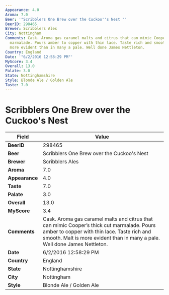 ```yaml
---
Appearance: 4.0
Aroma: 7.0
Beer: '"Scribblers One Brew over the Cuckoo''s Nest "'
BeerID: 298465
Brewer: Scribblers Ales
City: Nottingham
Comments: Cask. Aroma gas caramel malts and citrus that can mimic Cooper’s thick cut
  marmalade. Pours amber to copper with thin lace. Taste rich and smooth. Malt is
  more evident than in many a pale. Well done James Nettleton.
Country: England
Date: '"6/2/2016 12:58:29 PM"'
MyScore: 3.4
Overall: 13.0
Palate: 3.0
State: Nottinghamshire
Style: Blonde Ale / Golden Ale
Taste: 7.0
---
```


# Scribblers One Brew over the Cuckoo's Nest 

| Field         | Value |
|---------------|-------|
| **BeerID** | 298465 |
| **Beer** | Scribblers One Brew over the Cuckoo's Nest  |
| **Brewer** | Scribblers Ales |
| **Aroma** | 7.0 |
| **Appearance** | 4.0 |
| **Taste** | 7.0 |
| **Palate** | 3.0 |
| **Overall** | 13.0 |
| **MyScore** | 3.4 |
| **Comments** | Cask. Aroma gas caramel malts and citrus that can mimic Cooper’s thick cut marmalade. Pours amber to copper with thin lace. Taste rich and smooth. Malt is more evident than in many a pale. Well done James Nettleton. |
| **Date** | 6/2/2016 12:58:29 PM |
| **Country** | England |
| **State** | Nottinghamshire |
| **City** | Nottingham |
| **Style** | Blonde Ale / Golden Ale |

